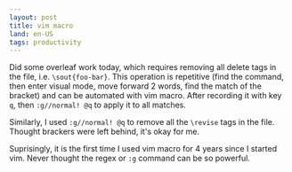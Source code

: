 ```yaml
---
layout: post
title: vim macro
land: en-US
tags: productivity
---
```


Did some overleaf work today, which requires removing all delete tags in the file, i.e. `\sout{foo-bar}`. This operation is repetitive (find the command, then enter visual mode, move forward 2 words, find the match of the bracket) and can be automated with vim macro. After recording it with key `q`, then `:g//normal! @q` to apply it to all matches. 

Similarly, I used `:g//normal! @q` to remove all the `\revise` tags in the file. Thought brackers were left behind, it's okay for me. 

Suprisingly, it is the first time I used vim macro for 4 years since I started vim. Never thought the regex or `:g` command can be so powerful. 



